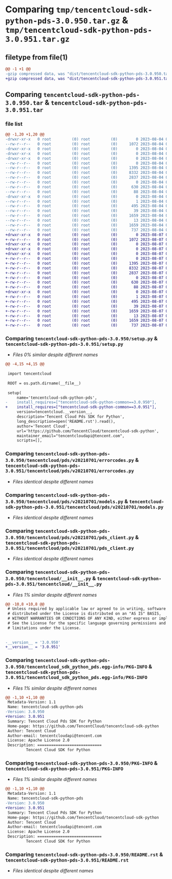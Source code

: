 # Comparing `tmp/tencentcloud-sdk-python-pds-3.0.950.tar.gz` & `tmp/tencentcloud-sdk-python-pds-3.0.951.tar.gz`

## filetype from file(1)

```diff
@@ -1 +1 @@
-gzip compressed data, was "dist/tencentcloud-sdk-python-pds-3.0.950.tar", last modified: Fri Aug  4 00:32:10 2023, max compression
+gzip compressed data, was "dist/tencentcloud-sdk-python-pds-3.0.951.tar", last modified: Mon Aug  7 00:31:49 2023, max compression
```

## Comparing `tencentcloud-sdk-python-pds-3.0.950.tar` & `tencentcloud-sdk-python-pds-3.0.951.tar`

### file list

```diff
@@ -1,20 +1,20 @@
-drwxr-xr-x   0 root         (0) root         (0)        0 2023-08-04 00:32:10.000000 tencentcloud-sdk-python-pds-3.0.950/
--rw-r--r--   0 root         (0) root         (0)     1072 2023-08-04 00:32:10.000000 tencentcloud-sdk-python-pds-3.0.950/setup.py
-drwxr-xr-x   0 root         (0) root         (0)        0 2023-08-04 00:32:10.000000 tencentcloud-sdk-python-pds-3.0.950/tencentcloud/
-drwxr-xr-x   0 root         (0) root         (0)        0 2023-08-04 00:32:10.000000 tencentcloud-sdk-python-pds-3.0.950/tencentcloud/pds/
-drwxr-xr-x   0 root         (0) root         (0)        0 2023-08-04 00:32:10.000000 tencentcloud-sdk-python-pds-3.0.950/tencentcloud/pds/v20210701/
--rw-r--r--   0 root         (0) root         (0)        0 2023-08-04 00:32:10.000000 tencentcloud-sdk-python-pds-3.0.950/tencentcloud/pds/v20210701/__init__.py
--rw-r--r--   0 root         (0) root         (0)     1395 2023-08-04 00:32:10.000000 tencentcloud-sdk-python-pds-3.0.950/tencentcloud/pds/v20210701/errorcodes.py
--rw-r--r--   0 root         (0) root         (0)     8332 2023-08-04 00:32:10.000000 tencentcloud-sdk-python-pds-3.0.950/tencentcloud/pds/v20210701/models.py
--rw-r--r--   0 root         (0) root         (0)     2837 2023-08-04 00:32:10.000000 tencentcloud-sdk-python-pds-3.0.950/tencentcloud/pds/v20210701/pds_client.py
--rw-r--r--   0 root         (0) root         (0)        0 2023-08-04 00:32:10.000000 tencentcloud-sdk-python-pds-3.0.950/tencentcloud/pds/__init__.py
--rw-r--r--   0 root         (0) root         (0)      630 2023-08-04 00:32:10.000000 tencentcloud-sdk-python-pds-3.0.950/tencentcloud/__init__.py
--rw-r--r--   0 root         (0) root         (0)       88 2023-08-04 00:32:10.000000 tencentcloud-sdk-python-pds-3.0.950/setup.cfg
-drwxr-xr-x   0 root         (0) root         (0)        0 2023-08-04 00:32:10.000000 tencentcloud-sdk-python-pds-3.0.950/tencentcloud_sdk_python_pds.egg-info/
--rw-r--r--   0 root         (0) root         (0)        1 2023-08-04 00:32:10.000000 tencentcloud-sdk-python-pds-3.0.950/tencentcloud_sdk_python_pds.egg-info/dependency_links.txt
--rw-r--r--   0 root         (0) root         (0)      495 2023-08-04 00:32:10.000000 tencentcloud-sdk-python-pds-3.0.950/tencentcloud_sdk_python_pds.egg-info/SOURCES.txt
--rw-r--r--   0 root         (0) root         (0)       39 2023-08-04 00:32:10.000000 tencentcloud-sdk-python-pds-3.0.950/tencentcloud_sdk_python_pds.egg-info/requires.txt
--rw-r--r--   0 root         (0) root         (0)     1659 2023-08-04 00:32:10.000000 tencentcloud-sdk-python-pds-3.0.950/tencentcloud_sdk_python_pds.egg-info/PKG-INFO
--rw-r--r--   0 root         (0) root         (0)       13 2023-08-04 00:32:10.000000 tencentcloud-sdk-python-pds-3.0.950/tencentcloud_sdk_python_pds.egg-info/top_level.txt
--rw-r--r--   0 root         (0) root         (0)     1659 2023-08-04 00:32:10.000000 tencentcloud-sdk-python-pds-3.0.950/PKG-INFO
--rw-r--r--   0 root         (0) root         (0)      737 2023-08-04 00:32:10.000000 tencentcloud-sdk-python-pds-3.0.950/README.rst
+drwxr-xr-x   0 root         (0) root         (0)        0 2023-08-07 00:31:49.000000 tencentcloud-sdk-python-pds-3.0.951/
+-rw-r--r--   0 root         (0) root         (0)     1072 2023-08-07 00:31:49.000000 tencentcloud-sdk-python-pds-3.0.951/setup.py
+drwxr-xr-x   0 root         (0) root         (0)        0 2023-08-07 00:31:49.000000 tencentcloud-sdk-python-pds-3.0.951/tencentcloud/
+drwxr-xr-x   0 root         (0) root         (0)        0 2023-08-07 00:31:49.000000 tencentcloud-sdk-python-pds-3.0.951/tencentcloud/pds/
+drwxr-xr-x   0 root         (0) root         (0)        0 2023-08-07 00:31:49.000000 tencentcloud-sdk-python-pds-3.0.951/tencentcloud/pds/v20210701/
+-rw-r--r--   0 root         (0) root         (0)        0 2023-08-07 00:31:49.000000 tencentcloud-sdk-python-pds-3.0.951/tencentcloud/pds/v20210701/__init__.py
+-rw-r--r--   0 root         (0) root         (0)     1395 2023-08-07 00:31:49.000000 tencentcloud-sdk-python-pds-3.0.951/tencentcloud/pds/v20210701/errorcodes.py
+-rw-r--r--   0 root         (0) root         (0)     8332 2023-08-07 00:31:49.000000 tencentcloud-sdk-python-pds-3.0.951/tencentcloud/pds/v20210701/models.py
+-rw-r--r--   0 root         (0) root         (0)     2837 2023-08-07 00:31:49.000000 tencentcloud-sdk-python-pds-3.0.951/tencentcloud/pds/v20210701/pds_client.py
+-rw-r--r--   0 root         (0) root         (0)        0 2023-08-07 00:31:49.000000 tencentcloud-sdk-python-pds-3.0.951/tencentcloud/pds/__init__.py
+-rw-r--r--   0 root         (0) root         (0)      630 2023-08-07 00:31:49.000000 tencentcloud-sdk-python-pds-3.0.951/tencentcloud/__init__.py
+-rw-r--r--   0 root         (0) root         (0)       88 2023-08-07 00:31:49.000000 tencentcloud-sdk-python-pds-3.0.951/setup.cfg
+drwxr-xr-x   0 root         (0) root         (0)        0 2023-08-07 00:31:49.000000 tencentcloud-sdk-python-pds-3.0.951/tencentcloud_sdk_python_pds.egg-info/
+-rw-r--r--   0 root         (0) root         (0)        1 2023-08-07 00:31:49.000000 tencentcloud-sdk-python-pds-3.0.951/tencentcloud_sdk_python_pds.egg-info/dependency_links.txt
+-rw-r--r--   0 root         (0) root         (0)      495 2023-08-07 00:31:49.000000 tencentcloud-sdk-python-pds-3.0.951/tencentcloud_sdk_python_pds.egg-info/SOURCES.txt
+-rw-r--r--   0 root         (0) root         (0)       39 2023-08-07 00:31:49.000000 tencentcloud-sdk-python-pds-3.0.951/tencentcloud_sdk_python_pds.egg-info/requires.txt
+-rw-r--r--   0 root         (0) root         (0)     1659 2023-08-07 00:31:49.000000 tencentcloud-sdk-python-pds-3.0.951/tencentcloud_sdk_python_pds.egg-info/PKG-INFO
+-rw-r--r--   0 root         (0) root         (0)       13 2023-08-07 00:31:49.000000 tencentcloud-sdk-python-pds-3.0.951/tencentcloud_sdk_python_pds.egg-info/top_level.txt
+-rw-r--r--   0 root         (0) root         (0)     1659 2023-08-07 00:31:49.000000 tencentcloud-sdk-python-pds-3.0.951/PKG-INFO
+-rw-r--r--   0 root         (0) root         (0)      737 2023-08-07 00:31:49.000000 tencentcloud-sdk-python-pds-3.0.951/README.rst
```

### Comparing `tencentcloud-sdk-python-pds-3.0.950/setup.py` & `tencentcloud-sdk-python-pds-3.0.951/setup.py`

 * *Files 0% similar despite different names*

```diff
@@ -4,15 +4,15 @@
 
 import tencentcloud
 
 ROOT = os.path.dirname(__file__)
 
 setup(
     name='tencentcloud-sdk-python-pds',
-    install_requires=["tencentcloud-sdk-python-common==3.0.950"],
+    install_requires=["tencentcloud-sdk-python-common==3.0.951"],
     version=tencentcloud.__version__,
     description='Tencent Cloud Pds SDK for Python',
     long_description=open('README.rst').read(),
     author='Tencent Cloud',
     url='https://github.com/TencentCloud/tencentcloud-sdk-python',
     maintainer_email="tencentcloudapi@tencent.com",
     scripts=[],
```

### Comparing `tencentcloud-sdk-python-pds-3.0.950/tencentcloud/pds/v20210701/errorcodes.py` & `tencentcloud-sdk-python-pds-3.0.951/tencentcloud/pds/v20210701/errorcodes.py`

 * *Files identical despite different names*

### Comparing `tencentcloud-sdk-python-pds-3.0.950/tencentcloud/pds/v20210701/models.py` & `tencentcloud-sdk-python-pds-3.0.951/tencentcloud/pds/v20210701/models.py`

 * *Files identical despite different names*

### Comparing `tencentcloud-sdk-python-pds-3.0.950/tencentcloud/pds/v20210701/pds_client.py` & `tencentcloud-sdk-python-pds-3.0.951/tencentcloud/pds/v20210701/pds_client.py`

 * *Files identical despite different names*

### Comparing `tencentcloud-sdk-python-pds-3.0.950/tencentcloud/__init__.py` & `tencentcloud-sdk-python-pds-3.0.951/tencentcloud/__init__.py`

 * *Files 1% similar despite different names*

```diff
@@ -10,8 +10,8 @@
 # Unless required by applicable law or agreed to in writing, software
 # distributed under the License is distributed on an "AS IS" BASIS,
 # WITHOUT WARRANTIES OR CONDITIONS OF ANY KIND, either express or implied.
 # See the License for the specific language governing permissions and
 # limitations under the License.
 
 
-__version__ = '3.0.950'
+__version__ = '3.0.951'
```

### Comparing `tencentcloud-sdk-python-pds-3.0.950/tencentcloud_sdk_python_pds.egg-info/PKG-INFO` & `tencentcloud-sdk-python-pds-3.0.951/tencentcloud_sdk_python_pds.egg-info/PKG-INFO`

 * *Files 1% similar despite different names*

```diff
@@ -1,10 +1,10 @@
 Metadata-Version: 1.1
 Name: tencentcloud-sdk-python-pds
-Version: 3.0.950
+Version: 3.0.951
 Summary: Tencent Cloud Pds SDK for Python
 Home-page: https://github.com/TencentCloud/tencentcloud-sdk-python
 Author: Tencent Cloud
 Author-email: tencentcloudapi@tencent.com
 License: Apache License 2.0
 Description: ============================
         Tencent Cloud SDK for Python
```

### Comparing `tencentcloud-sdk-python-pds-3.0.950/PKG-INFO` & `tencentcloud-sdk-python-pds-3.0.951/PKG-INFO`

 * *Files 1% similar despite different names*

```diff
@@ -1,10 +1,10 @@
 Metadata-Version: 1.1
 Name: tencentcloud-sdk-python-pds
-Version: 3.0.950
+Version: 3.0.951
 Summary: Tencent Cloud Pds SDK for Python
 Home-page: https://github.com/TencentCloud/tencentcloud-sdk-python
 Author: Tencent Cloud
 Author-email: tencentcloudapi@tencent.com
 License: Apache License 2.0
 Description: ============================
         Tencent Cloud SDK for Python
```

### Comparing `tencentcloud-sdk-python-pds-3.0.950/README.rst` & `tencentcloud-sdk-python-pds-3.0.951/README.rst`

 * *Files identical despite different names*

